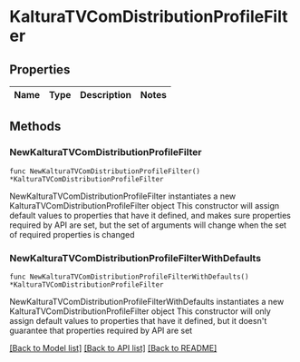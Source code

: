 # KalturaTVComDistributionProfileFilter

## Properties

Name | Type | Description | Notes
------------ | ------------- | ------------- | -------------

## Methods

### NewKalturaTVComDistributionProfileFilter

`func NewKalturaTVComDistributionProfileFilter() *KalturaTVComDistributionProfileFilter`

NewKalturaTVComDistributionProfileFilter instantiates a new KalturaTVComDistributionProfileFilter object
This constructor will assign default values to properties that have it defined,
and makes sure properties required by API are set, but the set of arguments
will change when the set of required properties is changed

### NewKalturaTVComDistributionProfileFilterWithDefaults

`func NewKalturaTVComDistributionProfileFilterWithDefaults() *KalturaTVComDistributionProfileFilter`

NewKalturaTVComDistributionProfileFilterWithDefaults instantiates a new KalturaTVComDistributionProfileFilter object
This constructor will only assign default values to properties that have it defined,
but it doesn't guarantee that properties required by API are set


[[Back to Model list]](../README.md#documentation-for-models) [[Back to API list]](../README.md#documentation-for-api-endpoints) [[Back to README]](../README.md)


